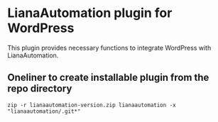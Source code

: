 # LianaAutomation plugin for WordPress

This plugin provides necessary functions to integrate WordPress with LianaAutomation.

## Oneliner to create installable plugin from the repo directory

```
zip -r lianaautomation-version.zip lianaautomation -x "lianaautomation/.git*" 
```
